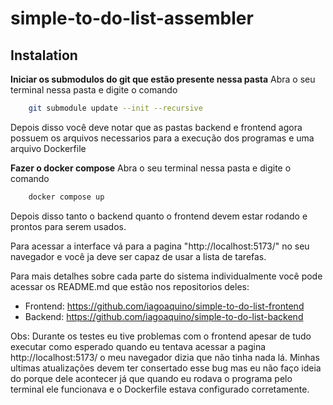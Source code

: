 # simple-to-do-list-assembler

## Instalation

**Iniciar os submodulos do git que estão presente nessa pasta**
Abra o seu terminal nessa pasta e digite o comando

```bash
    git submodule update --init --recursive
```

Depois disso você deve notar que as pastas backend e frontend agora possuem os arquivos necessarios para a execução dos programas e uma arquivo Dockerfile

**Fazer o docker compose**
Abra o seu terminal nessa pasta e digite o comando

```bash
    docker compose up
```
Depois disso tanto o backend quanto o frontend devem estar rodando e prontos para serem usados.

Para acessar a interface vá para a pagina "http://localhost:5173/" no seu navegador e você ja deve ser capaz de usar a lista de tarefas.

Para mais detalhes sobre cada parte do sistema individualmente você pode acessar os README.md que estão nos repositorios deles:
- Frontend: https://github.com/iagoaquino/simple-to-do-list-frontend
- Backend: https://github.com/iagoaquino/simple-to-do-list-backend

Obs: Durante os testes eu tive problemas com o frontend apesar de tudo executar como esperado quando eu tentava acessar a pagina http://localhost:5173/ o meu navegador dizia que não tinha nada lá. Minhas ultimas atualizações devem ter consertado esse bug mas eu não faço ideia do porque dele acontecer já que quando eu rodava o programa pelo terminal ele funcionava e o Dockerfile estava configurado corretamente.
